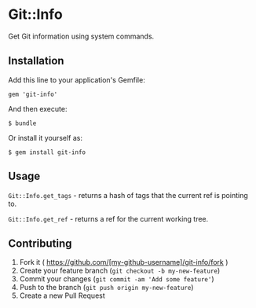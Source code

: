 # Git::Info

Get Git information using system commands. 

## Installation

Add this line to your application's Gemfile:

    gem 'git-info'

And then execute:

    $ bundle

Or install it yourself as:

    $ gem install git-info

## Usage

`Git::Info.get_tags` - returns a hash of tags that the current ref is pointing to.

`Git::Info.get_ref` - returns a ref for the current working tree.


## Contributing

1. Fork it ( https://github.com/[my-github-username]/git-info/fork )
2. Create your feature branch (`git checkout -b my-new-feature`)
3. Commit your changes (`git commit -am 'Add some feature'`)
4. Push to the branch (`git push origin my-new-feature`)
5. Create a new Pull Request
